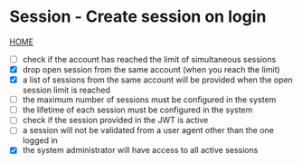 # Session - Create session on login

[HOME](../../README.md)

- [ ] check if the account has reached the limit of simultaneous sessions
- [x] drop open session from the same account (when you reach the limit)
- [x] a list of sessions from the same account will be provided when the open session limit is reached
- [ ] the maximum number of sessions must be configured in the system
- [ ] the lifetime of each session must be configured in the system
- [ ] check if the session provided in the JWT is active
- [ ] a session will not be validated from a user agent other than the one logged in
- [x] the system administrator will have access to all active sessions
